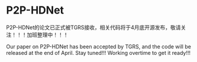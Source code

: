 # P2P-HDNet
P2P-HDNet的论文已正式被TGRS接收，相关代码将于4月底开源发布，敬请关注！！！加班整理中！！！

Our paper on P2P-HDNet has been accepted by TGRS, and the code will be released at the end of April. Stay tuned!!! Working overtime to get it ready!!!


